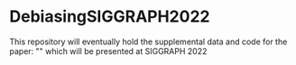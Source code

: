 # DebiasingSIGGRAPH2022
This repository will eventually hold the supplemental data and code for the paper: "" which will be presented at SIGGRAPH 2022
